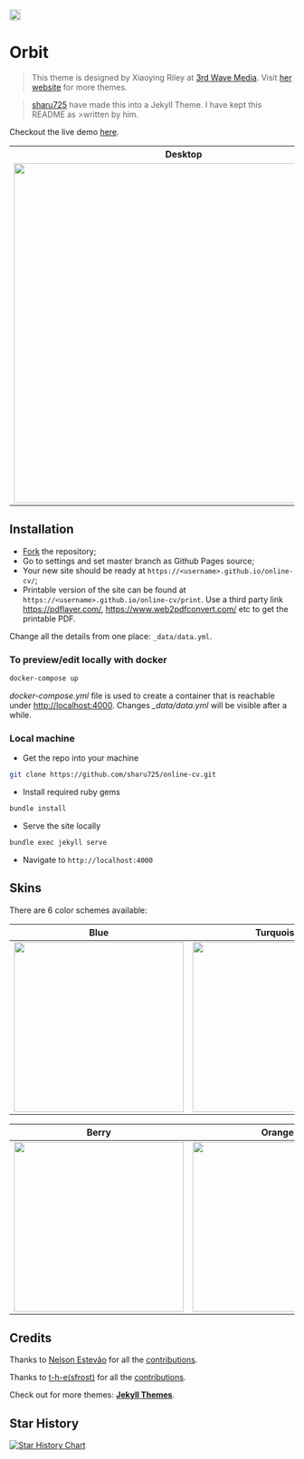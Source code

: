 <a href="https://jekyll-themes.com">
<img src="https://img.shields.io/badge/featured%20on-JT-red.svg" height="20" alt="Jekyll Themes Shield" >
</a>

# Orbit
> This theme is designed by Xiaoying Riley at [3rd Wave Media](http://themes.3rdwavemedia.com/).
> Visit [her website](http://themes.3rdwavemedia.com/) for more themes.


>[sharu725](hhttps://github.com/sharu725/online-cv) have made this into a Jekyll Theme. I have kept this README as >written by him. 

Checkout the live demo [here](https://online-cv.webjeda.com).

<table>
  <tr>
    <th>Desktop</th>
    <th>Mobile</th>
  </tr>
  <tr>
    <td>
        <img src="https://online-cv.webjeda.com/assets/images/desktop.png?raw=true" width="600"/>
    </td>
    <td>
        <img src="https://online-cv.webjeda.com/assets/images/mobile.png?raw=true" width="250"/>
    </td>
  </tr>
</table>

## Installation

* [Fork](https://github.com/sharu725/online-cv/fork) the repository;
* Go to settings and set master branch as Github Pages source;
* Your new site should be ready at `https://<username>.github.io/online-cv/`;
* Printable version of the site can be found at `https://<username>.github.io/online-cv/print`. Use a third party link https://pdflayer.com/, https://www.web2pdfconvert.com/ etc to get the printable PDF.

Change all the details from one place: `_data/data.yml`.

### To preview/edit locally with docker

```sh
docker-compose up
```

*docker-compose.yml* file is used to create a container that is reachable under <http://localhost:4000>.
Changes *_data/data.yml* will be visible after a while.

### Local machine

* Get the repo into your machine 

```bash
git clone https://github.com/sharu725/online-cv.git
```

* Install required ruby gems

```bash
bundle install
```

* Serve the site locally

```bash
bundle exec jekyll serve
```

* Navigate to `http://localhost:4000`


## Skins

There are 6 color schemes available:

| Blue | Turquoise | Green |
|---------|---------|---------|
| <img src="https://online-cv.webjeda.com/assets/images/blue.jpg" width="300"/> | <img src="https://online-cv.webjeda.com/assets/images/turquoise.jpg" width="300"/> | <img src="https://online-cv.webjeda.com/assets/images/green.jpg" width="300"/> |

| Berry | Orange | Ceramic |
|---------|---------|---------|
| <img src="https://online-cv.webjeda.com/assets/images/berry.jpg" width="300"/> | <img src="https://online-cv.webjeda.com/assets/images/orange.jpg" width="300"/> | <img src="https://online-cv.webjeda.com/assets/images/ceramic.jpg" width="300"/> |

## Credits

Thanks to [Nelson Estevão](https://github.com/nelsonmestevao) for all the [contributions](https://github.com/sharu725/online-cv/commits?author=nelsonmestevao).

Thanks to [t-h-e(sfrost)](https://github.com/t-h-e) for all the [contributions](https://github.com/sharu725/online-cv/commits?author=t-h-e).

Check out for more themes: [**Jekyll Themes**](http://jekyll-themes.com).

## Star History

[![Star History Chart](https://api.star-history.com/svg?repos=sharu725/online-cv&type=Date)](https://star-history.com/#sharu725/online-cv&Date)

